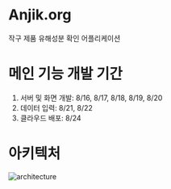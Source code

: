 # Anjik.org

작구 제품 유해성분 확인 어플리케이션

# 메인 기능 개발 기간
1. 서버 및 화면 개발: 8/16, 8/17, 8/18, 8/19, 8/20
2. 데이터 입력: 8/21, 8/22
4. 클라우드 배포: 8/24

# 아키텍처

![architecture](https://github.com/user-attachments/assets/0d3f9194-2131-4ab5-b33f-0e7949573c39)

